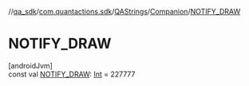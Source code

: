 //[qa_sdk](../../../../index.md)/[com.quantactions.sdk](../../index.md)/[QAStrings](../index.md)/[Companion](index.md)/[NOTIFY_DRAW](-n-o-t-i-f-y_-d-r-a-w.md)

# NOTIFY_DRAW

[androidJvm]\
const val [NOTIFY_DRAW](-n-o-t-i-f-y_-d-r-a-w.md): [Int](https://kotlinlang.org/api/latest/jvm/stdlib/kotlin/-int/index.html) = 227777
